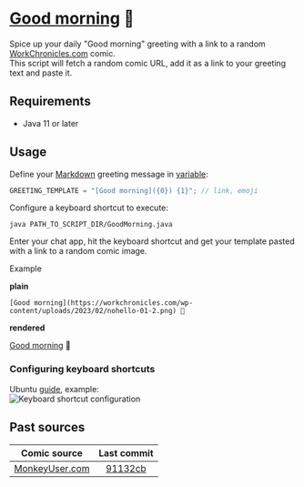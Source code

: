 # [Good morning](https://www.monkeyuser.com) 👋

Spice up your daily "Good morning" greeting with a link to a random <a href="https://www.workchronicles.com">WorkChronicles.com</a> comic. \
This script will fetch a random comic URL, add it as a link to your greeting text and paste it.

## Requirements
* Java 11 or later

## Usage
Define your [Markdown](https://www.markdownguide.org/basic-syntax/#links) greeting message in [variable](GoodMorning.java):
```java
GREETING_TEMPLATE = "[Good morning]({0}) {1}"; // link, emoji
```
Configure a keyboard shortcut to execute:
```shell
java PATH_TO_SCRIPT_DIR/GoodMorning.java
```
Enter your chat app, hit the keyboard shortcut and get your template pasted with a link to a random comic image.

Example

**plain**
```text
[Good morning](https://workchronicles.com/wp-content/uploads/2023/02/nohello-01-2.png) 👋
```

**rendered**

[Good morning](https://workchronicles.com/wp-content/uploads/2023/02/nohello-01-2.png) 👋

### Configuring keyboard shortcuts
Ubuntu [guide](https://help.ubuntu.com/stable/ubuntu-help/keyboard-shortcuts-set.html.en), example: \
![Keyboard shortcut configuration](https://cdn.dobicinaitis.dev/git/good-morning-keyboard-shortcut.png)

## Past sources

| Comic source                                 |                                              Last commit                                              |
|----------------------------------------------|:-----------------------------------------------------------------------------------------------------:|
| [MonkeyUser.com](https://www.monkeyuser.com) | [91132cb](https://github.com/dobicinaitis/good-morning/tree/91132cb2971f1f5a80652440bec223b4ecb46419) | 